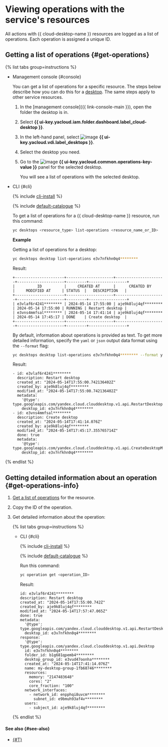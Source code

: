 # Viewing operations with the service's resources

All actions with {{ cloud-desktop-name }} resources are logged as a list of operations. Each operation is assigned a unique ID.

## Getting a list of operations {#get-operations}

{% list tabs group=instructions %}

- Management console {#console}

  You can get a list of operations for a specific resource. The steps below describe how you can do this for a [desktop](../concepts/desktops-and-groups.md). The same steps apply to other service resources.

  1. In the [management console]({{ link-console-main }}), open the folder the desktop is in.
  1. Select **{{ ui-key.yacloud.iam.folder.dashboard.label_cloud-desktop }}**.
  1. In the left-hand panel, select ![image](../../_assets/console-icons/display.svg) **{{ ui-key.yacloud.vdi.label_desktops }}**.
  1. Select the desktop you need.
  1. Go to the ![image](../../_assets/console-icons/list-check.svg) **{{ ui-key.yacloud.common.operations-key-value }}** panel for the selected desktop.

     You will see a list of operations with the selected desktop.

- CLI {#cli}

  {% include [cli-install](../../_includes/cli-install.md) %}

  {% include [default-catalogue](../../_includes/default-catalogue.md) %}

  To get a list of operations for a {{ cloud-desktop-name }} resource, run this command:

  ```bash
  yc desktops <resource_type> list-operations <resource_name_or_ID>
  ```

  **Example**

  Getting a list of operations for a desktop:

  ```bash
  yc desktops desktop list-operations e3v7nfkhn0q4********
  ```

  Result:

  ```text
  +----------------------+---------------------+----------------------+---------------------+---------+-----------------+
  |          ID          |     CREATED AT      |      CREATED BY      |     MODIFIED AT     | STATUS  |   DESCRIPTION   |
  +----------------------+---------------------+----------------------+---------------------+---------+-----------------+
  | e3vlaf6r4241******** | 2024-05-14 17:55:00 | aje9k8luj4qf******** | 2024-05-14 17:55:00 | RUNNING | Restart desktop |
  | e3vns4mmfsal******** | 2024-05-14 17:41:14 | aje9k8luj4qf******** | 2024-05-14 17:45:17 | DONE    | Create desktop  |
  +----------------------+---------------------+----------------------+---------------------+---------+-----------------+
  ```

  By default, information about operations is provided as text. To get more detailed information, specify the `yaml` or `json` output data format using the `--format` flag:

  ```bash
  yc desktops desktop list-operations e3v7nfkhn0q4******** --format yaml
  ```

  Result:

  ```text
  - id: e3vlaf6r4241********
    description: Restart desktop
    created_at: "2024-05-14T17:55:00.742136402Z"
    created_by: aje9k8luj4qf********
    modified_at: "2024-05-14T17:55:00.742136402Z"
    metadata:
      '@type': type.googleapis.com/yandex.cloud.clouddesktop.v1.api.RestartDesktopMetadata
      desktop_id: e3v7nfkhn0q4********
  - id: e3vns4mmfsal********
    description: Create desktop
    created_at: "2024-05-14T17:41:14.076Z"
    created_by: aje9k8luj4qf********
    modified_at: "2024-05-14T17:45:17.355765714Z"
    done: true
    metadata:
      '@type': type.googleapis.com/yandex.cloud.clouddesktop.v1.api.CreateDesktopMetadata
      desktop_id: e3v7nfkhn0q4********
  ```

{% endlist %}

## Getting detailed information about an operation {#get-operations-info}

1. [Get a list of operations](#get-operations) for the resource.
1. Copy the ID of the operation.
1. Get detailed information about the operation:

    {% list tabs group=instructions %}

    - CLI {#cli}

      {% include [cli-install](../../_includes/cli-install.md) %}

      {% include [default-catalogue](../../_includes/default-catalogue.md) %}

      Run this command:

      ```bash
      yc operation get <operation_ID>
      ```

      Result:

      ```text
      id: e3vlaf6r4241********
      description: Restart desktop
      created_at: "2024-05-14T17:55:00.742Z"
      created_by: aje9k8luj4qf********
      modified_at: "2024-05-14T17:57:47.065Z"
      done: true
      metadata:
        '@type': type.googleapis.com/yandex.cloud.clouddesktop.v1.api.RestartDesktopMetadata
        desktop_id: e3v7nfkhn0q4********
      response:
        '@type': type.googleapis.com/yandex.cloud.clouddesktop.v1.api.Desktop
        id: e3v7nfkhn0q4********
        folder_id: b1g681qpemb4********
        desktop_group_id: e3vud47oonha********
        created_at: "2024-05-14T17:41:14.076Z"
        name: my-desktop-group-1fb68746********
        resources:
          memory: "2147483648"
          cores: "2"
          core_fraction: "100"
        network_interfaces:
          - network_id: enpphqi8uvcm********
            subnet_id: e9bmuh93af4v********
        users:
          - subject_id: aje9k8luj4qf********
      ```

    {% endlist %}

#### See also {#see-also}

* [{#T}](../../api-design-guide/concepts/about-async.md)